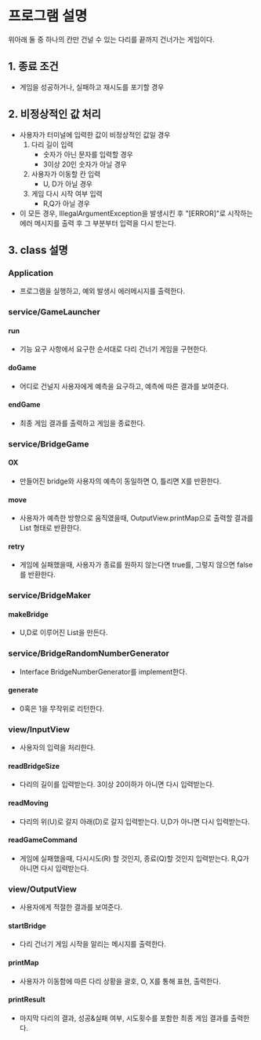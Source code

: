 # 프로그램 설명
위아래 둘 중 하나의 칸만 건널 수 있는 다리를 끝까지 건너가는 게임이다.

## 1. 종료 조건
- 게임을 성공하거나, 실패하고 재시도를 포기할 경우

## 2. 비정상적인 값 처리
- 사용자가 터미널에 입력한 값이 비정상적인 값일 경우
    1. 다리 길이 입력
        - 숫자가 아닌 문자를 입력할 경우
        - 3이상 20인 숫자가 아닐 경우
    2. 사용자가 이동할 칸 입력
        - U, D가 아닐 경우
    3. 게임 다시 시작 여부 입력
        - R,Q가 아닐 경우
- 이 모든 경우, IllegalArgumentException을 발생시킨 후 "[ERROR]"로 시작하는 에러 메시지를 출력 후 그 부분부터 입력을 다시 받는다.
## 3. class 설명

### Application
- 프로그램을 실행하고, 예외 발생시 에러메시지를 출력한다.

### service/GameLauncher
#### run
- 기능 요구 사항에서 요구한 순서대로 다리 건너기 게임을 구현한다.
#### doGame
- 어디로 건널지 사용자에게 예측을 요구하고, 예측에 따른 결과를 보여준다.
#### endGame
- 최종 게임 결과를 출력하고 게임을 종료한다.

### service/BridgeGame
#### OX
- 만들어진 bridge와 사용자의 예측이 동일하면 O, 틀리면 X를 반환한다.
#### move
- 사용자가 예측한 방향으로 움직였을때, OutputView.printMap으로 출력할 결과를 List<String> 형태로 반환한다.
#### retry
- 게임에 실패했을때, 사용자가 종료를 원하지 않는다면 true를, 그렇지 않으면 false를 반환한다.
### service/BridgeMaker

#### makeBridge
- U,D로 이루어진 List<String>을 만든다.
### service/BridgeRandomNumberGenerator
- Interface BridgeNumberGenerator를 implement한다.
#### generate
- 0혹은 1을 무작위로 리턴한다.

### view/InputView
- 사용자의 입력을 처리한다.
#### readBridgeSize
- 다리의 길이를 입력받는다. 3이상 20이하가 아니면 다시 입력받는다.
#### readMoving
- 다리의 위(U)로 갈지 아래(D)로 갈지 입력받는다. U,D가 아니면 다시 입력받는다.
#### readGameCommand
- 게임에 실패했을때, 다시시도(R) 할 것인지, 종료(Q)할 것인지 입력받는다. R,Q가 아니면 다시 입력받는다.

### view/OutputView
- 사용자에게 적절한 결과를 보여준다.
#### startBridge
- 다리 건너기 게임 시작을 알리는 메시지를 출력한다.
#### printMap
- 사용자가 이동함에 따른 다리 상황을 괄호, O, X를 통해 표현, 출력한다.
#### printResult
- 마지막 다리의 결과, 성공&실패 여부, 시도횟수를 포함한 최종 게임 결과를 출력한다. 